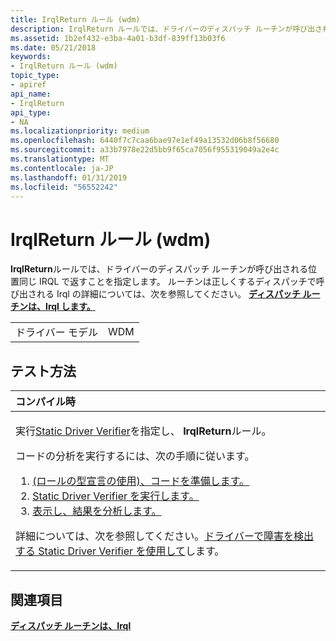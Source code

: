 ```yaml
---
title: IrqlReturn ルール (wdm)
description: IrqlReturn ルールでは、ドライバーのディスパッチ ルーチンが呼び出される位置同じ IRQL で返すことを指定します。
ms.assetid: 1b2ef432-e3ba-4a01-b3df-839ff13b03f6
ms.date: 05/21/2018
keywords:
- IrqlReturn ルール (wdm)
topic_type:
- apiref
api_name:
- IrqlReturn
api_type:
- NA
ms.localizationpriority: medium
ms.openlocfilehash: 6440f7c7caa6bae97e1ef49a13532d06b8f56680
ms.sourcegitcommit: a33b7978e22d5bb9f65ca7056f955319049a2e4c
ms.translationtype: MT
ms.contentlocale: ja-JP
ms.lasthandoff: 01/31/2019
ms.locfileid: "56552242"
---
```

# <a name="irqlreturn-rule-wdm"></a>IrqlReturn ルール (wdm)


**IrqlReturn**ルールでは、ドライバーのディスパッチ ルーチンが呼び出される位置同じ IRQL で返すことを指定します。 ルーチンは正しくするディスパッチで呼び出される Irql の詳細については、次を参照してください。 [**ディスパッチ ルーチンは、Irql します。**](https://msdn.microsoft.com/library/windows/hardware/ff544039)

|              |     |
|--------------|-----|
| ドライバー モデル | WDM |

<a name="how-to-test"></a>テスト方法
-----------

<table>
<colgroup>
<col width="100%" />
</colgroup>
<thead>
<tr class="header">
<th align="left">コンパイル時</th>
</tr>
</thead>
<tbody>
<tr class="odd">
<td align="left"><p>実行<a href="https://msdn.microsoft.com/library/windows/hardware/ff552808" data-raw-source="[Static Driver Verifier](https://msdn.microsoft.com/library/windows/hardware/ff552808)">Static Driver Verifier</a>を指定し、 <strong>IrqlReturn</strong>ルール。</p>
コードの分析を実行するには、次の手順に従います。
<ol>
<li><a href="https://msdn.microsoft.com/library/windows/hardware/hh454281#preparing-your-source-code" data-raw-source="[Prepare your code (use role type declarations).](https://msdn.microsoft.com/library/windows/hardware/hh454281#preparing-your-source-code)">(ロールの型宣言の使用)、コードを準備します。</a></li>
<li><a href="https://msdn.microsoft.com/library/windows/hardware/hh454281#running-static-driver-verifier" data-raw-source="[Run Static Driver Verifier.](https://msdn.microsoft.com/library/windows/hardware/hh454281#running-static-driver-verifier)">Static Driver Verifier を実行します。</a></li>
<li><a href="https://msdn.microsoft.com/library/windows/hardware/hh454281#viewing-and-analyzing-the-results" data-raw-source="[View and analyze the results.](https://msdn.microsoft.com/library/windows/hardware/hh454281#viewing-and-analyzing-the-results)">表示し、結果を分析します。</a></li>
</ol>
<p>詳細については、次を参照してください。<a href="https://msdn.microsoft.com/library/windows/hardware/hh454281" data-raw-source="[Using Static Driver Verifier to Find Defects in Drivers](https://msdn.microsoft.com/library/windows/hardware/hh454281)">ドライバーで障害を検出する Static Driver Verifier を使用して</a>します。</p></td>
</tr>
</tbody>
</table>

<a name="see-also"></a>関連項目
--------

[**ディスパッチ ルーチンは、Irql**](https://msdn.microsoft.com/library/windows/hardware/ff544039)
 

 





